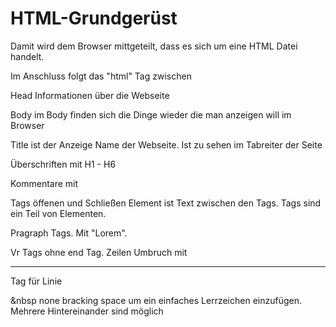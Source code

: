 # HTML-Grundgerüst

<!DOCTYPE html> 
Damit wird dem Browser mittgeteilt, dass es sich um eine HTML Datei handelt.

Im Anschluss folgt das "html" Tag zwischen 

<html></html>

Head Informationen über die Webseite

Body im Body finden sich die Dinge wieder die man anzeigen will im Browser

Title ist der Anzeige Name der Webseite. Ist zu sehen im Tabreiter der Seite

Überschriften mit H1 - H6

Kommentare mit <!--Test-->

Tags öffenen und Schließen
Element ist Text zwischen den Tags. Tags sind ein Teil von Elementen.

Pragraph Tags. Mit "Lorem".

Vr Tags ohne end Tag. Zeilen Umbruch mit <br>

<hr> Tag für Linie

&nbsp none bracking space um ein einfaches Lerrzeichen einzufügen. Mehrere Hintereinander sind möglich